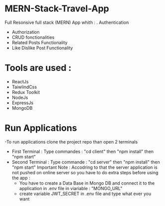 # MERN-Stack-Travel-App
Full Resonsive full stack (MERN) App whith :
. Authentication
- Authorization
- CRUD fonctionalities
- Related Posts Functionality 
- Like Dislike Post Functionality
# Tools are used :
- ReactJs
- TaiwlindCss
- Redux Toolkit
- NodeJs
- ExpressJs
- MongoDB

# Run Applications
-To run applications clone the project repo than open 2 terminals 
- First Terminal : Type commandes : "cd client" then "npm install" then "npm start"
- Second Terminal : Type commande : "cd server" then "npm install" then "npm start"
Important Note : 
Accodring to that the server application is not pushed on online server so you have to do extra steps before using the app :
  - You have to create a Data Base in Mongo DB and connect it to the application in .env file  in viariable : "MONGO_URL"
  - create variable JWT_SECRET in .env file and type what ever you want

